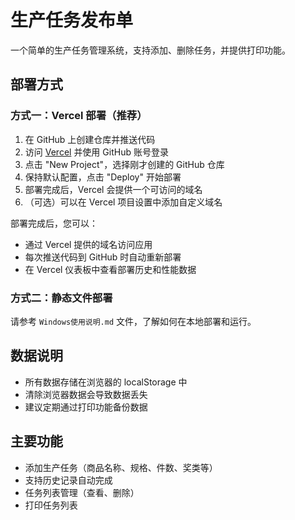 # 生产任务发布单

一个简单的生产任务管理系统，支持添加、删除任务，并提供打印功能。

## 部署方式

### 方式一：Vercel 部署（推荐）

1. 在 GitHub 上创建仓库并推送代码
2. 访问 [Vercel](https://vercel.com) 并使用 GitHub 账号登录
3. 点击 "New Project"，选择刚才创建的 GitHub 仓库
4. 保持默认配置，点击 "Deploy" 开始部署
5. 部署完成后，Vercel 会提供一个可访问的域名
6. （可选）可以在 Vercel 项目设置中添加自定义域名

部署完成后，您可以：
- 通过 Vercel 提供的域名访问应用
- 每次推送代码到 GitHub 时自动重新部署
- 在 Vercel 仪表板中查看部署历史和性能数据

### 方式二：静态文件部署

请参考 `Windows使用说明.md` 文件，了解如何在本地部署和运行。

## 数据说明

- 所有数据存储在浏览器的 localStorage 中
- 清除浏览器数据会导致数据丢失
- 建议定期通过打印功能备份数据

## 主要功能

- 添加生产任务（商品名称、规格、件数、奖类等）
- 支持历史记录自动完成
- 任务列表管理（查看、删除）
- 打印任务列表 